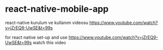 # react-native-mobile-app

react-native kurulum ve kullanım videosu 
https://www.youtube.com/watch?v=jZrEQ9-UwSE&t=99s

for react native set-up and use 
https://www.youtube.com/watch?v=jZrEQ9-UwSE&t=99s
watch this video

